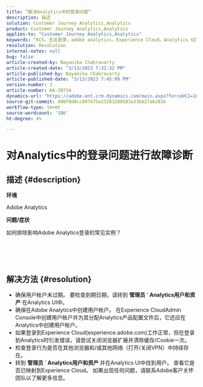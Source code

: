 ```yaml
---
title: “解决Analytics中的登录问题”
description: 描述
solution: Customer Journey Analytics,Analytics
product: Customer Journey Analytics,Analytics
applies-to: "Customer Journey Analytics,Analytics"
keywords: “KCS，无法登录，adobe analytics，Experience Cloud，Analytics UI”
resolution: Resolution
internal-notes: null
bug: false
article-created-by: Nayanika Chakravarty
article-created-date: "3/13/2023 7:32:32 PM"
article-published-by: Nayanika Chakravarty
article-published-date: "3/13/2023 7:45:09 PM"
version-number: 3
article-number: KA-20734
dynamics-url: "https://adobe-ent.crm.dynamics.com/main.aspx?forceUCI=1&pagetype=entityrecord&etn=knowledgearticle&id=0b29a2c8-d5c1-ed11-83ff-6045bd0065b6"
source-git-commit: d90f0d0cc847475e23203289583a33b627ab281b
workflow-type: tm+mt
source-wordcount: '186'
ht-degree: 4%

---
```


# 对Analytics中的登录问题进行故障诊断

## 描述 {#description}


<b>环境</b>

Adobe Analytics

<b>问题/症状</b>

如何排除影响Adobe Analytics登录的常见实例？
<br><br> <br><br> <br>

## 解决方法 {#resolution}


- 确保用户帐户未过期。 要检查到期日期，请转到 <b>管理员</b> ‘ <b>Analytics用户和资产</b> 在Analytics UI中。
- 确保在Adobe Analytics中创建用户帐户。 在Experience CloudAdmin Console中创建用户帐户并为其分配Analytics产品配置文件后，它还应在Analytics中创建用户帐户。
- 如果登录到Experience Cloud(experience.adobe.com)工作正常，但在登录到Analytics时引发错误，请尝试关闭浏览器扩展并清除缓存/Cookie一次。
- 检查登录行为是否在其他浏览器和/或其他网络（打开/关闭VPN）中持续存在。
- 转到 <b>管理员</b> ‘ <b>Analytics用户和资产</b> 并在Analytics UI中找到用户。 查看它是否已映射到Experience Cloud。 如果出现任何问题，请联系Adobe客户关怀团队以了解更多信息。



